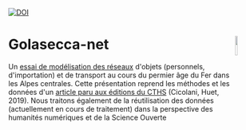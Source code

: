 [![DOI](https://zenodo.org/badge/312086763.svg)](https://zenodo.org/badge/latestdoi/312086763)

# Golasecca-net <img src="/logo/iconr_logo.png" align="right" height="10%"/>

Un [essai de modélisation des réseaux](https://zoometh.github.io/golasecca/) d'objets (personnels, d'importation) et de transport au cours du permier âge du Fer dans les Alpes centrales. Cette présentation reprend les méthodes et les données d'un [article paru aux éditions du CTHS](https://halshs.archives-ouvertes.fr/halshs-02314978/document) (Cicolani, Huet, 2019). Nous traitons également de la réutilisation des données (actuellement en cours de traitement) dans la perspective des humanités numériques et de la Science Ouverte
